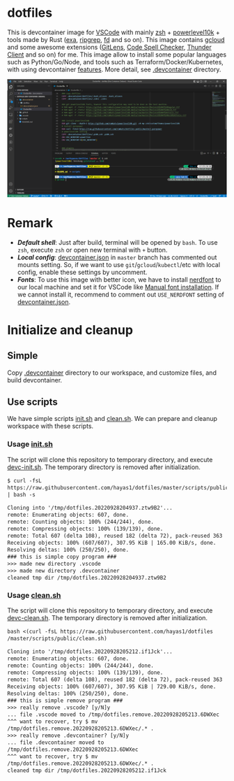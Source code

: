 # dotfiles
This is devcontainer image for [VSCode](https://github.com/microsoft/vscode) with mainly [zsh](https://github.com/zsh-users/zsh) + [powerlevel10k](https://github.com/romkatv/powerlevel10k) + tools made by Rust ([exa](https://github.com/ogham/exa), [ripgrep](https://github.com/BurntSushi/ripgrep), [fd](https://github.com/sharkdp/fd) and so on). This image contains [gcloud](https://github.com/google-cloud-sdk-unofficial/google-cloud-sdk) and some awesome extensions ([GitLens](https://github.com/gitkraken/vscode-gitlens), [Code Spell Checker](https://github.com/streetsidesoftware/vscode-spell-checker), [Thunder Client](https://github.com/rangav/thunder-client-support) and so on) for me. This image allow to install some popular languages such as Python/Go/Node, and tools such as Terraform/Docker/Kubernetes, with using devcontainer [features](https://github.com/devcontainers/features). More detail, see [.devcontainer](/.devcontainer/) directory.

![main screen](/images/main.png)

# Remark
- ***Default shell***: Just after build, terminal will be opened by `bash`. To use `zsh`, execute `zsh` or open new terminal with `+` button.
- ***Local config***: [devcontainer.json](.devcontainer/devcontainer.json) in `master` branch has commented out mounts setting. So, if we want to use `git`/`gcloud`/`kubectl`/etc with local config, enable these settings by uncomment.
- ***Fonts***: To use this image with better icon, we have to install [nerdfont](https://github.com/ryanoasis/nerd-fonts) to our local machine and set it for VSCode like [Manual font installation](https://github.com/romkatv/powerlevel10k/blob/master/font.md#manual-font-installation). If we cannot install it, recommend to comment out `USE_NERDFONT` setting of [devcontainer.json](/.devcontainer/devcontainer.json).

# Initialize and cleanup
## Simple
Copy [.devcontainer](/.devcontainer/) directory to our workspace, and customize files, and build devcontainer.

## Use scripts
We have simple scripts [init.sh](/scripts/public/init.sh) and [clean.sh](/scripts/public/clean.sh). We can prepare and cleanup workspace with these scripts.

### Usage [init.sh](/scripts/public/init.sh)
The script will clone this repository to temporary directory, and execute [devc-init.sh](/scripts/devc-init.sh). The temporary directory is removed after initialization.
```sh:input
$ curl -fsL https://raw.githubusercontent.com/hayas1/dotfiles/master/scripts/public/init.sh | bash -s
```
```sh:output
Cloning into '/tmp/dotfiles.20220928204937.ztw9B2'...
remote: Enumerating objects: 607, done.
remote: Counting objects: 100% (244/244), done.
remote: Compressing objects: 100% (139/139), done.
remote: Total 607 (delta 108), reused 182 (delta 72), pack-reused 363
Receiving objects: 100% (607/607), 307.95 KiB | 165.00 KiB/s, done.
Resolving deltas: 100% (250/250), done.
### this is simple copy program ###
>>> made new directory .vscode
>>> made new directory .devcontainer
cleaned tmp dir /tmp/dotfiles.20220928204937.ztw9B2
```

### Usage [clean.sh](/scripts/public/clean.sh)
The script will clone this repository to temporary directory, and execute [devc-clean.sh](/scripts/devc-clean.sh). The temporary directory is removed after initialization.
```sh:input
bash <(curl -fsL https://raw.githubusercontent.com/hayas1/dotfiles
/master/scripts/public/clean.sh)
```
```sh:output
Cloning into '/tmp/dotfiles.20220928205212.if1Jck'...
remote: Enumerating objects: 607, done.
remote: Counting objects: 100% (244/244), done.
remote: Compressing objects: 100% (139/139), done.
remote: Total 607 (delta 108), reused 182 (delta 72), pack-reused 363
Receiving objects: 100% (607/607), 307.95 KiB | 729.00 KiB/s, done.
Resolving deltas: 100% (250/250), done.
### this is simple remove program ###
>>> really remove .vscode? [y/N]y
... file .vscode moved to /tmp/dotfiles.remove.20220928205213.6DWXec
^^^ want to recover, try $ mv /tmp/dotfiles.remove.20220928205213.6DWXec/.* .
>>> really remove .devcontainer? [y/N]y
... file .devcontainer moved to /tmp/dotfiles.remove.20220928205213.6DWXec
^^^ want to recover, try $ mv /tmp/dotfiles.remove.20220928205213.6DWXec/.* .
cleaned tmp dir /tmp/dotfiles.20220928205212.if1Jck
```


<!-- # Installation -->
<!-- ## Use script
We have a simple script [devc-init.sh](/scripts/devcinit.sh) to prepare workspace. Clone this repository appropriate path (such as `/usr/lib/`) and make symbolic link for it in `Path` set directory (such as `/usr/bin`). We make workspace and execute the script.
```sh
$ git clone https://github.com/hayas1/dotfiles.git /usr/lib/
$ ln -s /usr/lib/dotfiles/scripts/devc.sh /usr/bin/devc
```
And example of usage.
```sh
$ mkdir ./workspace && cd $_
$ devc init
### this is simple copy program ###
>>> made new directory .vscode
>>> made new directory .devcontainer
```
### Script dependencies
Some subcommands (such as simple `init` or `update`) can be executed without Python, but a lot of subcommands require Python 3. -->